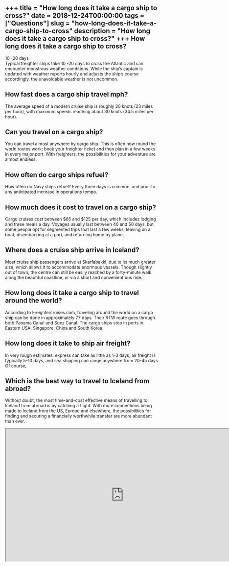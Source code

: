 +++
title = "How long does it take a cargo ship to cross?"
date = 2018-12-24T00:00:00
tags = ["Questions"]
slug = "how-long-does-it-take-a-cargo-ship-to-cross"
description = "How long does it take a cargo ship to cross?"
+++
How long does it take a cargo ship to cross?
--------------------------------------------

10 -20 days  
Typical freighter ships take 10 -20 days to cross the Atlantic and can encounter monstrous weather conditions. While the ship’s captain is updated with weather reports hourly and adjusts the ship’s course accordingly, the unavoidable weather is not uncommon.

How fast does a cargo ship travel mph?
--------------------------------------

The average speed of a modern cruise ship is roughly 20 knots (23 miles per hour), with maximum speeds reaching about 30 knots (34.5 miles per hour).

Can you travel on a cargo ship?
-------------------------------

You can travel almost anywhere by cargo ship. This is often how round the world routes work: book your freighter ticket and then plan in a few weeks in every major port. With freighters, the possibilities for your adventure are almost endless.

How often do cargo ships refuel?
--------------------------------

How often do Navy ships refuel? Every three days is common, and prior to any anticipated increase in operations tempo.

How much does it cost to travel on a cargo ship?
------------------------------------------------

Cargo cruises cost between $65 and $125 per day, which includes lodging and three meals a day. Voyages usually last between 40 and 50 days, but some people opt for segmented trips that last a few weeks, leaving on a boat, disembarking at a port, and returning home by plane.

Where does a cruise ship arrive in Iceland?
-------------------------------------------

Most cruise ship passengers arrive at Skarfabakki, due to its much greater size, which allows it to accommodate enormous vessels. Though slightly out of town, the centre can still be easily reached by a forty-minute walk along the beautiful coastline, or via a short and convenient bus ride.

How long does it take a cargo ship to travel around the world?
--------------------------------------------------------------

According to Freightercruises.com, traveling around the world on a cargo ship can be done in approximately 77 days. Their RTW route goes through both Panama Canal and Suez Canal. The cargo ships stop in ports in Eastern USA, Singapore, China and South Korea.

How long does it take to ship air freight?
------------------------------------------

In very rough estimates: express can take as little as 1-3 days, air freight is typically 5-10 days, and sea shipping can range anywhere from 20-45 days. Of course,

Which is the best way to travel to Iceland from abroad?
-------------------------------------------------------

Without doubt, the most time-and-cost effective means of travelling to Iceland from abroad is by catching a flight. With more connections being made to Iceland from the US, Europe and elsewhere, the possibilities for finding and securing a financially worthwhile transfer are more abundant than ever.

<iframe allow="accelerometer; autoplay; clipboard-write; encrypted-media; gyroscope; picture-in-picture" allowfullscreen="" class="__youtube_prefs__  epyt-is-override  no-lazyload" data-no-lazy="1" data-origheight="433" data-origwidth="770" data-skipgform_ajax_framebjll="" height="433" id="_ytid_82762" loading="lazy" src="https://www.youtube.com/embed/zaK7-Rmnyn8?enablejsapi=1&autoplay=0&cc_load_policy=0&cc_lang_pref=&iv_load_policy=1&loop=0&modestbranding=0&rel=1&fs=1&playsinline=0&autohide=2&theme=dark&color=red&controls=1&" title="YouTube player" width="770"></iframe>